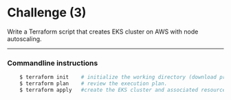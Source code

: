 # Challenge (3)


Write a Terraform script that creates EKS cluster on AWS with node autoscaling.


---

### Commandline instructions 
```sh
    $ terraform init    # initialize the working directory (download providers and modules).
    $ terraform plan    # review the execution plan.
    $ terraform apply   #create the EKS cluster and associated resources.
```
